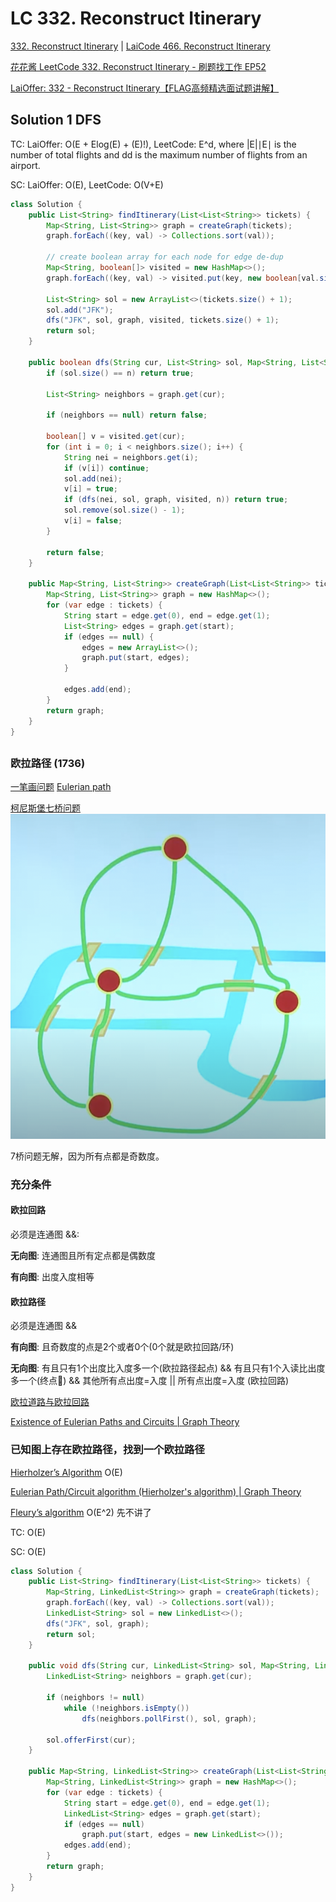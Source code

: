 # LC 332. Reconstruct Itinerary
[332. Reconstruct Itinerary](https://leetcode.com/problems/reconstruct-itinerary/)
| [LaiCode 466. Reconstruct Itinerary](https://app.laicode.io/app/problem/466)

[花花酱 LeetCode 332. Reconstruct Itinerary - 刷题找工作 EP52](https://www.youtube.com/watch?v=4udFSOWQpdg)

[LaiOffer: 332 - Reconstruct Itinerary【FLAG高频精选面试题讲解】](https://www.youtube.com/watch?v=LKSdX31pXjY)

## Solution 1 DFS

TC: LaiOffer: O(E + Elog(E) + (E)!), LeetCode: E^d, where |E|∣E∣ is the number of total flights and dd is the maximum number of flights from an airport.

SC: LaiOffer: O(E), LeetCode: O(V+E)

```java
class Solution {
    public List<String> findItinerary(List<List<String>> tickets) {
        Map<String, List<String>> graph = createGraph(tickets);
        graph.forEach((key, val) -> Collections.sort(val));

        // create boolean array for each node for edge de-dup
        Map<String, boolean[]> visited = new HashMap<>();
        graph.forEach((key, val) -> visited.put(key, new boolean[val.size()]));

        List<String> sol = new ArrayList<>(tickets.size() + 1);
        sol.add("JFK");
        dfs("JFK", sol, graph, visited, tickets.size() + 1);
        return sol;
    }

    public boolean dfs(String cur, List<String> sol, Map<String, List<String>> graph, Map<String, boolean[]> visited, int n) {
        if (sol.size() == n) return true;

        List<String> neighbors = graph.get(cur);

        if (neighbors == null) return false;

        boolean[] v = visited.get(cur);
        for (int i = 0; i < neighbors.size(); i++) {
            String nei = neighbors.get(i);
            if (v[i]) continue;
            sol.add(nei);
            v[i] = true;
            if (dfs(nei, sol, graph, visited, n)) return true;
            sol.remove(sol.size() - 1);
            v[i] = false;
        }

        return false;
    }

    public Map<String, List<String>> createGraph(List<List<String>> tickets) {
        Map<String, List<String>> graph = new HashMap<>();
        for (var edge : tickets) {
            String start = edge.get(0), end = edge.get(1);
            List<String> edges = graph.get(start);
            if (edges == null) {
                edges = new ArrayList<>();
                graph.put(start, edges);
            }

            edges.add(end);
        }
        return graph;
    }
}
```

## 
### 欧拉路径 (1736)
[一笔画问题](https://zh.wikipedia.org/wiki/%E4%B8%80%E7%AC%94%E7%94%BB%E9%97%AE%E9%A2%98)
[Eulerian path](https://en.wikipedia.org/wiki/Eulerian_path)

[柯尼斯堡七桥问题](https://zh.wikipedia.org/wiki/%E6%9F%AF%E5%B0%BC%E6%96%AF%E5%A0%A1%E4%B8%83%E6%A1%A5%E9%97%AE%E9%A2%98)
![](../Images/7桥问题.png)

7桥问题无解，因为所有点都是奇数度。

### 充分条件
#### 欧拉回路 
必须是连通图 &&:

**无向图**: 连通图且所有定点都是偶数度

**有向图**: 出度入度相等

#### 欧拉路径 

必须是连通图 &&

**有向图**: 且奇数度的点是2个或者0个(0个就是欧拉回路/环)

**无向图**: 有且只有1个出度比入度多一个(欧拉路径起点) && 有且只有1个入读比出度多一个(终点🏁) && 其他所有点出度=入度 || 所有点出度=入度 (欧拉回路)

[欧拉道路与欧拉回路](https://www.youtube.com/watch?v=vjpzmnVuHjw)

[Existence of Eulerian Paths and Circuits | Graph Theory](https://www.youtube.com/watch?v=xR4sGgwtR2I&list=PLDV1Zeh2NRsDGO4--qE8yH72HFL1Km93P&index=28)

### 已知图上存在欧拉路径，找到一个欧拉路径
[Hierholzer’s Algorithm](https://slaystudy.com/hierholzers-algorithm/) O(E)

[Eulerian Path/Circuit algorithm (Hierholzer's algorithm) | Graph Theory](https://www.youtube.com/watch?v=8MpoO2zA2l4&list=PLDV1Zeh2NRsDGO4--qE8yH72HFL1Km93P&index=29)

[Fleury’s algorithm](https://slaystudy.com/fleurys-algorithm/) O(E^2) 先不讲了

TC: O(E)

SC: O(E)
```java
class Solution {
    public List<String> findItinerary(List<List<String>> tickets) {
        Map<String, LinkedList<String>> graph = createGraph(tickets);
        graph.forEach((key, val) -> Collections.sort(val));
        LinkedList<String> sol = new LinkedList<>();
        dfs("JFK", sol, graph);
        return sol;
    }

    public void dfs(String cur, LinkedList<String> sol, Map<String, LinkedList<String>> graph) {
        LinkedList<String> neighbors = graph.get(cur);

        if (neighbors != null)
            while (!neighbors.isEmpty())
                dfs(neighbors.pollFirst(), sol, graph);

        sol.offerFirst(cur);
    }

    public Map<String, LinkedList<String>> createGraph(List<List<String>> tickets) {
        Map<String, LinkedList<String>> graph = new HashMap<>();
        for (var edge : tickets) {
            String start = edge.get(0), end = edge.get(1);
            LinkedList<String> edges = graph.get(start);
            if (edges == null)
                graph.put(start, edges = new LinkedList<>());
            edges.add(end);
        }
        return graph;
    }
}
```